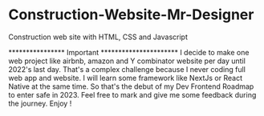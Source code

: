 # Construction-Website-Mr-Designer
Construction web site with HTML, CSS and Javascript




**************** Important **********************
I decide to make one web project like airbnb, amazon and Y combinator website per day until 2022's last day.
That's a complex challenge because I never coding full web app and website.
I will learn some framework like NextJs or React Native at the same time.
So that's the debut of my Dev Frontend Roadmap to enter safe in 2023.
Feel free to mark and give me some feedback during the journey.
Enjoy !
